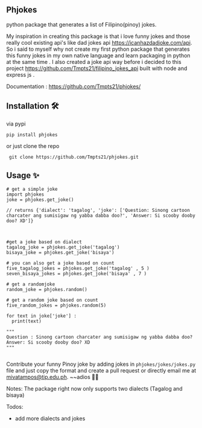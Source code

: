 ## Phjokes 
python package that generates a list of Filipino(pinoy) jokes. 

My inspiration in creating this package is that i love funny jokes and those really cool existing api's like dad jokes api https://icanhazdadjoke.com/api. So i said to myself why not create my first python package that  generates this funny jokes in my own native language and learn packaging in python at the same time . I also created a joke api way before i decided to this project https://github.com/Tmpts21/filipino_jokes_api built with node and express js .

Documentation :  https://github.com/Tmpts21/phjokes/

## Installation 🛠
via pypi 

``` pip install phjokes ``` 

or just clone the repo

``` git clone https://github.com/Tmpts21/phjokes.git``` 

## Usage ✨

```
# get a simple joke 
import phjokes 
joke = phjokes.get_joke() 

// returns {'dialect': 'tagalog', 'joke': ['Question: Sinong cartoon charcater ang sumisigaw ng yabba dabba doo?', 'Answer: Si scooby dooby doo? XD']}



#get a joke based on dialect 
tagalog_joke = phjokes.get_joke('tagalog')
bisaya_joke = phjokes.get_joke('bisaya')

# you can also get a joke based on count 
five_tagalog_jokes = phjokes.get_joke('tagalog' , 5 ) 
seven_bisaya_jokes = phjokes.get_joke('bisaya' , 7 ) 

# get a randomjoke 
random_joke = phjokes.random()

# get a random joke based on count 
five_random_jokes = phjokes.random(5)

for text in joke['joke'] : 
  print(text)
  
""" 
Question : Sinong cartoon charcater ang sumisigaw ng yabba dabba doo?
Answer: Si scooby dooby doo? XD 
"""


```

Contribute your funny Pinoy joke by adding jokes in ```phjokes/jokes/jokes.py``` file and just copy the format and create a pull request or directly email me at mivatampos@tip.edu.ph. ~~adios 🙋‍♂️

Notes:
The package right now only supports two dialects (Tagalog and bisaya)

Todos:
- add more dialects and jokes

